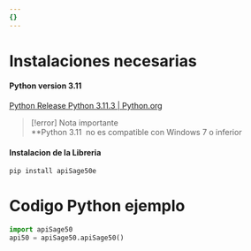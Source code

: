 ```yaml
---
{}
---
```

   
# Instalaciones necesarias   
#### Python  version 3.11   
[Python Release Python 3.11.3 | Python.org](https://www.python.org/downloads/release/python-3113/)   
   
   
>[!error] Nota importante   
>    **Python 3.11  no es compatible con Windows 7 o inferior   
   
#### Instalacion de la Libreria    
   
``` terminal_windows
pip install apiSage50e
```
   
   
# Codigo Python ejemplo    
   
``` py
import apiSage50
api50 = apiSage50.apiSage50()
```
